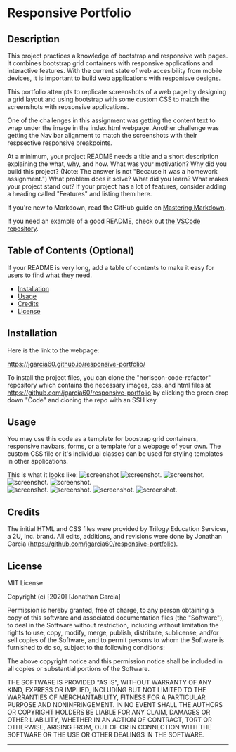 # Responsive Portfolio

## Description 

This project practices a knowledge of bootstrap and responsive web pages. It combines bootstrap grid containers with responsive applications and interactive features. With the current state of web accesibility from mobile devices, it is important to build web applications with responisve designs.

This portfolio attempts to replicate screenshots of a web page by designing a grid layout and using bootstrap with some custom CSS to match the screenshots with repsonsive applications.

One of the challenges in this assignment was getting the content text to wrap under the image in the index.html webpage. Another challenge was getting the Nav bar alignment to match the screenshots with their respsective responsive breakpoints. 

At a minimum, your project README needs a title and a short description explaining the what, why, and how. What was your motivation? Why did you build this project? (Note: The answer is not "Because it was a homework assignment.") What problem does it solve? What did you learn? What makes your project stand out? If your project has a lot of features, consider adding a heading called "Features" and listing them here.

If you're new to Markdown, read the GitHub guide on [Mastering Markdown](https://guides.github.com/features/mastering-markdown/).

If you need an example of a good README, check out [the VSCode repository](https://github.com/microsoft/vscode).


## Table of Contents (Optional)

If your README is very long, add a table of contents to make it easy for users to find what they need.

* [Installation](#installation)
* [Usage](#usage)
* [Credits](#credits)
* [License](#license)


## Installation

Here is the link to the webpage:

https://jgarcia60.github.io/responsive-portfolio/ 

To install the project files, you can clone the "horiseon-code-refactor" repository which contains the necessary images, css, and html files at https://github.com/jgarcia60/responsive-portfolio by clicking the green drop down "Code" and cloning the repo with an SSH key.  


## Usage 

You may use this code as a template for boostrap grid containers, responsive navbars, forms, or a template for a webpage of your own. The custom CSS file or it's individual classes can be used for styling templates in other applications. 

This is what it looks like:
![screenshot](./assets/images/JG-400-index.png)
![screenshot](./assets/images/JG-400-contact.png).
![screenshot](./assets/images/JG-400-portfolio.png).
![screenshot](./assets/images/JG-768-index.png). 
![screenshot](./assets/images/JG-768-contact.png).  
![screenshot](./assets/images/JG-768-portfolio.png). 
![screenshot](./assets/images/JG-992-index.png). 
![screenshot](./assets/images/JG-992-contact.png). 
![screenshot](./assets/images/JG-992-portfolio.png). 


## Credits

The initial HTML and CSS files were provided by Trilogy Education Services, a 2U, Inc. brand. All edits, additions, and revisions were done by Jonathan Garcia (https://github.com/jgarcia60/responsive-portfolio).


## License

MIT License

Copyright (c) [2020] [Jonathan Garcia]

Permission is hereby granted, free of charge, to any person obtaining a copy
of this software and associated documentation files (the "Software"), to deal
in the Software without restriction, including without limitation the rights
to use, copy, modify, merge, publish, distribute, sublicense, and/or sell
copies of the Software, and to permit persons to whom the Software is
furnished to do so, subject to the following conditions:

The above copyright notice and this permission notice shall be included in all
copies or substantial portions of the Software.

THE SOFTWARE IS PROVIDED "AS IS", WITHOUT WARRANTY OF ANY KIND, EXPRESS OR
IMPLIED, INCLUDING BUT NOT LIMITED TO THE WARRANTIES OF MERCHANTABILITY,
FITNESS FOR A PARTICULAR PURPOSE AND NONINFRINGEMENT. IN NO EVENT SHALL THE
AUTHORS OR COPYRIGHT HOLDERS BE LIABLE FOR ANY CLAIM, DAMAGES OR OTHER
LIABILITY, WHETHER IN AN ACTION OF CONTRACT, TORT OR OTHERWISE, ARISING FROM,
OUT OF OR IN CONNECTION WITH THE SOFTWARE OR THE USE OR OTHER DEALINGS IN THE
SOFTWARE.


---